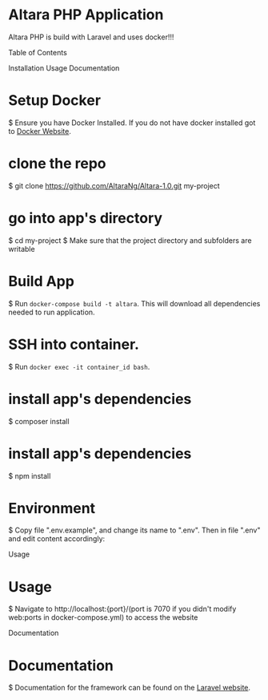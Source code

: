 # Altara PHP Application
Altara PHP is build with Laravel and uses docker!!!

Table of Contents

Installation
Usage
Documentation

# Setup Docker
$ Ensure you have Docker Installed. If you do not have docker installed got to [Docker Website](https://docs.docker.com/engine/installation/#installation).

# clone the repo
$ git clone https://github.com/AltaraNg/Altara-1.0.git my-project

# go into app's directory
$ cd my-project
$ Make sure that the project directory and subfolders are writable

# Build App
$ Run `docker-compose build -t altara`. This will download all dependencies needed to run application.

# SSH into container.
$ Run `docker exec -it container_id bash`.

# install app's dependencies
$ composer install

# install app's dependencies
$ npm install

# Environment
$ Copy file ".env.example", and change its name to ".env". Then in file ".env" and edit content accordingly:

Usage

# Usage
$ Navigate to http://localhost:{port}/(port is 7070 if you didn't modify web:ports in docker-compose.yml) to access the website

Documentation

# Documentation
$ Documentation for the framework can be found on the [Laravel website](http://laravel.com/docs).
